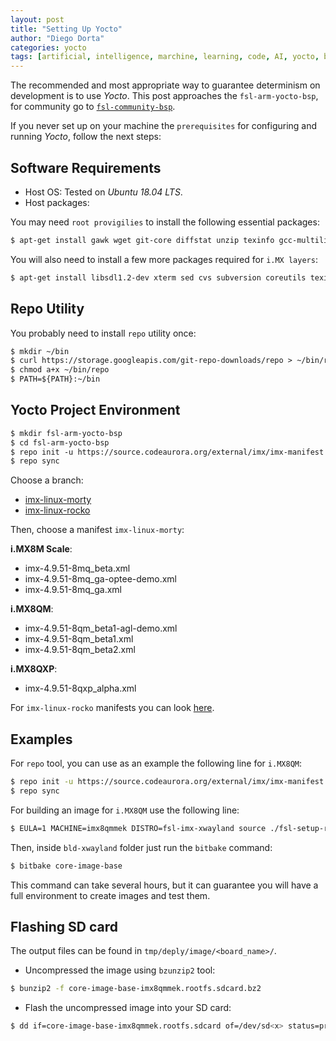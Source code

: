 ```yaml
---
layout: post
title: "Setting Up Yocto"
author: "Diego Dorta"
categories: yocto
tags: [artificial, intelligence, marchine, learning, code, AI, yocto, build]
---
```


The recommended and most appropriate way to guarantee determinism on development is to use *Yocto*. This post approaches the `fsl-arm-yocto-bsp`, for community go to [`fsl-community-bsp`](http://freescale.github.io/#download).

If you never set up on your machine the `prerequisites` for configuring and running *Yocto*, follow the next steps:

## **Software Requirements**

- Host OS: Tested on *Ubuntu 18.04 LTS*.
- Host packages:

You may need `root provigilies` to install the following essential packages:

```markdown
$ apt-get install gawk wget git-core diffstat unzip texinfo gcc-multilib build-essential chrpath socat libsdl1.2-dev
```
You will also need to install a few more packages required for `i.MX layers`:

```markdown
$ apt-get install libsdl1.2-dev xterm sed cvs subversion coreutils texi2html docbook-utils python-pysqlite2 help2man gcc g++ make desktop-file-utils libgl1-mesa-dev libglu1-mesa-dev mercurial autoconf automake groff curl lzop asciidoc u-boot-tools
```

## **Repo Utility**

You probably need to install `repo` utility once:

```markdown
$ mkdir ~/bin
$ curl https://storage.googleapis.com/git-repo-downloads/repo > ~/bin/repo
$ chmod a+x ~/bin/repo
$ PATH=${PATH}:~/bin
```
## Yocto Project Environment

```markdown
$ mkdir fsl-arm-yocto-bsp
$ cd fsl-arm-yocto-bsp
$ repo init -u https://source.codeaurora.org/external/imx/imx-manifest -b <branch> -m <manifest>
$ repo sync
```
Choose a branch:

- [imx-linux-morty](https://source.codeaurora.org/external/imx/imx-manifest/tree/?h=imx-linux-morty)
- [imx-linux-rocko](https://source.codeaurora.org/external/imx/imx-manifest/tree/?h=imx-linux-rocko)

Then, choose a manifest `imx-linux-morty`:

**i.MX8M Scale**:

- imx-4.9.51-8mq_beta.xml
- imx-4.9.51-8mq_ga-optee-demo.xml
- imx-4.9.51-8mq_ga.xml

**i.MX8QM**:

- imx-4.9.51-8qm_beta1-agl-demo.xml
- imx-4.9.51-8qm_beta1.xml
- imx-4.9.51-8qm_beta2.xml

**i.MX8QXP**:

- imx-4.9.51-8qxp_alpha.xml

For `imx-linux-rocko` manifests you can look [here](https://source.codeaurora.org/external/imx/imx-manifest/tree/?h=imx-linux-rocko).

## Examples

For `repo` tool, you can use as an example the following line for `i.MX8QM`:

```bash
$ repo init -u https://source.codeaurora.org/external/imx/imx-manifest -b local_imx-linux-morty -m imx-4.9.51-8qm_beta2.xml
$ repo sync
```
For building an image for `i.MX8QM` use the following line:

```bash
$ EULA=1 MACHINE=imx8qmmek DISTRO=fsl-imx-xwayland source ./fsl-setup-release.sh -b bld-xwayland
```
Then, inside `bld-xwayland` folder just run the `bitbake` command:

```bash
$ bitbake core-image-base
```
This command can take several hours, but it can guarantee you will have a full environment to create images and test them. 

## Flashing SD card

The output files can be found in `tmp/deply/image/<board_name>/`.

- Uncompressed the image using `bzunzip2` tool:

```bash
$ bunzip2 -f core-image-base-imx8qmmek.rootfs.sdcard.bz2
```

- Flash the uncompressed image into your SD card:

```bash
$ dd if=core-image-base-imx8qmmek.rootfs.sdcard of=/dev/sd<x> status=progress && sync
```


